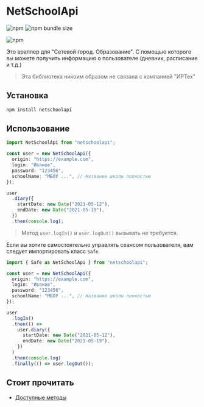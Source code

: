 # NetSchoolApi

![npm](https://img.shields.io/npm/v/netschoolapi)
![npm bundle size](https://img.shields.io/bundlephobia/min/netschoolapi)

![npm](https://img.shields.io/npm/dt/netschoolapi)

Это враппер для "Сетевой город. Образование". С помощью которого вы можете получить информацию о пользователе (дневник, расписание и т.д.)

> Эта библиотека никоим образом не связана с компанией "ИРТех"

## Установка

```bash
npm install netschoolapi
```

## Использование

```typescript
import NetSchoolApi from "netschoolapi";

const user = new NetSchoolApi({
  origin: "https://example.com",
  login: "Иванов",
  password: "123456",
  schoolName: "МБОУ ...", // Название школы полностью
});

user
  .diary({
    startDate: new Date("2021-05-12"),
    endDate: new Date("2021-05-19"),
  })
  .then(console.log);
```

> Метод `user.logIn()` и `user.logOut()` вызывать не требуется.

Если вы хотите самостоятельно управлять сеансом пользователя, вам следует импортировать класс `Safe`.

```typescript
import { Safe as NetSchoolApi } from "netschoolapi";

const user = new NetSchoolApi({
  origin: "https://example.com",
  login: "Иванов",
  password: "123456",
  schoolName: "МБОУ ...", // Название школы полностью
});

user
  .logIn()
  .then(() =>
    user.diary({
      startDate: new Date("2021-05-12"),
      endDate: new Date("2021-05-19"),
    })
  )
  .then(console.log)
  .finally(() => user.logOut());
```

## Стоит прочитать

- [Доступные методы](https://github.com/lentryd/netschoolapi/blob/main/docs/guide.md)
